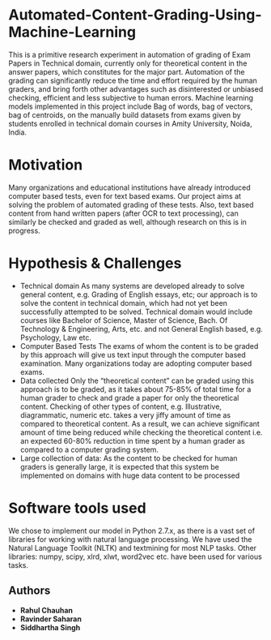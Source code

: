 # Automated-Content-Grading-Using-Machine-Learning
This is a primitive research experiment in automation of grading of Exam Papers in Technical domain, currently only for theoretical content in the answer papers, which constitutes for the major part. Automation of the grading can significantly reduce the time and effort required by the human graders, and bring forth other advantages such as disinterested or unbiased checking, efficient and less subjective to human errors. Machine learning models implemented in this project include Bag of words, bag of vectors, bag of centroids, on the manually build datasets from exams given by students enrolled in technical domain courses in Amity University, Noida, India.

# Motivation
Many organizations and educational institutions have already introduced computer based tests, even for text based exams. Our project aims at solving the problem of automated grading of these tests. Also, text based content from hand written papers (after OCR to text processing), can similarly be checked and graded as well, although research on this is in progress.

# Hypothesis & Challenges
* Technical domain
As many systems are developed already to solve general content, e.g. Grading of English essays, etc; our approach is to solve the content in technical domain, which had not yet been successfully attempted to be solved. Technical domain would include courses like Bachelor of Science, Master of Science, Bach. Of Technology & Engineering, Arts, etc. and not General English based, e.g. Psychology, Law etc.
* Computer Based Tests
The exams of whom the content is to be graded by this approach will give us text input through the computer based examination. Many organizations today are adopting computer based exams.
* Data collected
Only the “theoretical content” can be graded using this approach is to be graded, as it takes about 75-85% of total time for a human grader to check and grade a paper for only the theoretical content. Checking of other types of content, e.g. Illustrative, diagrammatic, numeric etc. takes a very jiffy amount of time as compared to theoretical content. As a result, we can achieve significant amount of time being reduced while checking the theoretical content i.e. an expected 60-80% reduction in time spent by a human grader as compared to a computer grading system.
* Large collection of data:
As the content to be checked for human graders is generally large, it is expected that this system be implemented on domains with huge data content to be processed

# Software tools used
We chose to implement our model in Python 2.7.x, as there is a vast set of libraries for working with natural language processing. We have used the Natural Language Toolkit (NLTK) and textmining for most NLP tasks. Other libraries: numpy, scipy, xlrd, xlwt, word2vec etc. have been used for various tasks.


## Authors
* **Rahul Chauhan**
* **Ravinder Saharan**
* **Siddhartha Singh**
